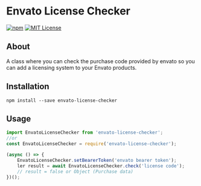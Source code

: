 # Envato License Checker

[![npm][npm-image]][npm-url]
[![MIT License][mit-license-image]][mit-license-url]

[npm-url]: https://www.npmjs.com/package/envato-license-checker
[npm-image]: https://img.shields.io/npm/v/envato-license-checker.svg?label=npm%20version
[mit-license-url]: LICENSE
[mit-license-image]: https://camo.githubusercontent.com/d59450139b6d354f15a2252a47b457bb2cc43828/68747470733a2f2f696d672e736869656c64732e696f2f6e706d2f6c2f7365727665726c6573732e737667

## About

A class where you can check the purchase code provided by envato so you can add a licensing system to your Envato products.

## Installation

`npm install --save envato-license-checker`

## Usage

```js
import EnvatoLicenseChecker from 'envato-license-checker';
//or
const EnvatoLicenseChecker = require('envato-license-checker');

(async () => {
    EnvatoLicenseChecker.setBearerToken('envato bearer token');
    ler result = await EnvatoLicenseChecker.check('license code');
    // result = false or Object (Purchase data)
})();
```